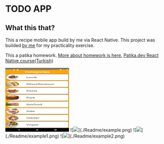 # TODO APP
## What this that?
This a recipe mobile app build by me via React Native. 
This project was builded [by me](https://github.com/ismail-sk/patikaLearning/tree/main/ReactNative/Homeworks/patikaTarifka) for my practicality exercise.

This a patika homework. [More about homework is here.](https://codepen.io/dmitrysharabin/pen/MWgQNYZ)
[Patika.dev React Native course(Turkish)](https://app.patika.dev/courses/react)

<img src="./Readme/example.png" width="200" height="200">
![<img src="example.png" width="250"/>](./Readme/example.png)
![<img src="example1.png" width="250"/>](./Readme/example1.png)
![<img src="example2.png" width="250"/>](./Readme/example2.png)
